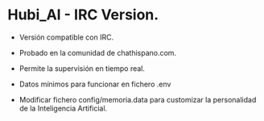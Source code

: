 
# Hubi_AI - IRC Version.

- Versión compatible con IRC.
- Probado en la comunidad de chathispano.com.
- Permite la supervisión en tiempo real.

- Datos mínimos para funcionar en fichero .env
- Modificar fichero config/memoria.data para customizar la personalidad de la Inteligencia Artificial. 
